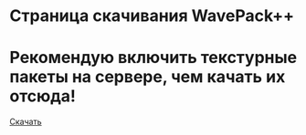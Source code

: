 # Страница скачивания WavePack++

# Рекомендую включить текстурные пакеты на сервере, чем качать их отсюда!

[Скачать](https://github.com/waveteams/waveteams.github.io/releases/)
